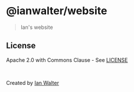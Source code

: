 # @ianwalter/website
> Ian's website

## License

Apache 2.0 with Commons Clause - See [LICENSE](https://github.com/ianwalter/line/blob/master/LICENSE)

&nbsp;

Created by [Ian Walter](https://iankwalter.com)
